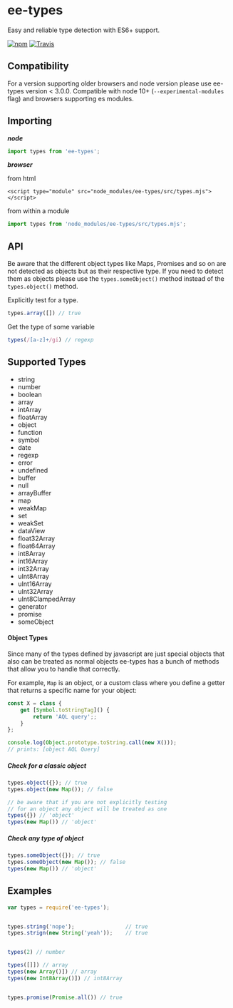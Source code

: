 # ee-types

Easy and reliable type detection with ES6+ support.


[![npm](https://img.shields.io/npm/dm/ee-types.svg?style=flat-square)](https://www.npmjs.com/package/ee-types)
[![Travis](https://img.shields.io/travis/eventEmitter/ee-types.svg?style=flat-square)](https://travis-ci.org/eventEmitter/ee-types)


## Compatibility

For a version supporting older browsers and node version please use ee-types version < 3.0.0.
Compatible with node 10+ (`--experimental-modules` flag) and browsers supporting es modules.



## Importing

***node***
```javascript
import types from 'ee-types';
```


***browser***

from html
```
<script type="module" src="node_modules/ee-types/src/types.mjs"></script>
```

from within a module

```javascript
import types from 'node_modules/ee-types/src/types.mjs';
```



## API

Be aware that the different object types like Maps, Promises and so on are not 
detected as objects but as their respective type. If you need to detect them as 
objects please use the `types.someObject()` method instead of the `types.object()`
method.

Explicitly test for a type.

```javascript
types.array([]) // true
```


Get the type of some variable

```javascript
types(/[a-z]+/gi) // regexp
``` 



## Supported Types

- string
- number
- boolean
- array
- intArray
- floatArray
- object
- function
- symbol
- date
- regexp
- error
- undefined
- buffer
- null
- arrayBuffer
- map
- weakMap
- set
- weakSet
- dataView
- float32Array
- float64Array
- int8Array
- int16Array
- int32Array
- uInt8Array
- uInt16Array
- uInt32Array
- uInt8ClampedArray
- generator
- promise
- someObject


#### Object Types

Since many of the types defined by javascript are just special 
objects that also can be treated as normal objects ee-types has 
a bunch of methods that allow you to handle that correctly.

For example, `Map` is an object, or a custom class where you 
define a getter that returns a specific name for your object:

```javascript
const X = class {
    get [Symbol.toStringTag]() {
        return 'AQL query';;
    }
};

console.log(Object.prototype.toString.call(new X()));
// prints: [object AQL Query]
```

##### Check for a classic object

```javascript
types.object({}); // true
types.object(new Map()); // false

// be aware that if you are not explicitly testing
// for an object any object will be treated as one
types({}) // 'object'
types(new Map()) // 'object'

```


##### Check any type of object

```javascript
types.someObject({}); // true
types.someObject(new Map()); // false
types(new Map()) // 'object'

```



## Examples


```javascript
var types = require('ee-types');


types.string('nope');                // true
types.strign(new String('yeah'));    // true


types(2) // number

types([]]) // array
types(new Array()]) // array
types(new Int8Array()]) // int8Array


types.promise(Promise.all()) // true
```
